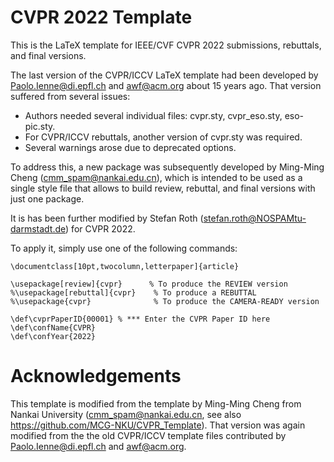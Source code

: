 # CVPR 2022 Template

This is the LaTeX template for IEEE/CVF CVPR 2022 submissions, rebuttals, and final versions.

The last version of the CVPR/ICCV LaTeX template had been developed by Paolo.Ienne@di.epfl.ch and awf@acm.org about 15 years ago. That version suffered from several issues:

* Authors needed several individual files: cvpr.sty, cvpr_eso.sty, eso-pic.sty.
* For CVPR/ICCV rebuttals, another version of cvpr.sty was required.
* Several warnings arose due to deprecated options.

To address this, a new package was subsequently developed by Ming-Ming Cheng (cmm_spam@nankai.edu.cn), which is intended to be used as a single style file that allows to build review, rebuttal, and final versions with just one package.

It is has been further modified by Stefan Roth (stefan.roth@NOSPAMtu-darmstadt.de) for CVPR 2022.

To apply it, simply use one of the following commands:

```Tex
\documentclass[10pt,twocolumn,letterpaper]{article}

\usepackage[review]{cvpr}      % To produce the REVIEW version
%\usepackage[rebuttal]{cvpr}    % To produce a REBUTTAL
%\usepackage{cvpr}              % To produce the CAMERA-READY version

\def\cvprPaperID{00001} % *** Enter the CVPR Paper ID here
\def\confName{CVPR}
\def\confYear{2022}

```


# Acknowledgements
This template is modified from the template by Ming-Ming Cheng from Nankai University (cmm_spam@nankai.edu.cn, see also https://github.com/MCG-NKU/CVPR_Template). That version was again modified from the the old CVPR/ICCV template files contributed by Paolo.Ienne@di.epfl.ch and awf@acm.org.
